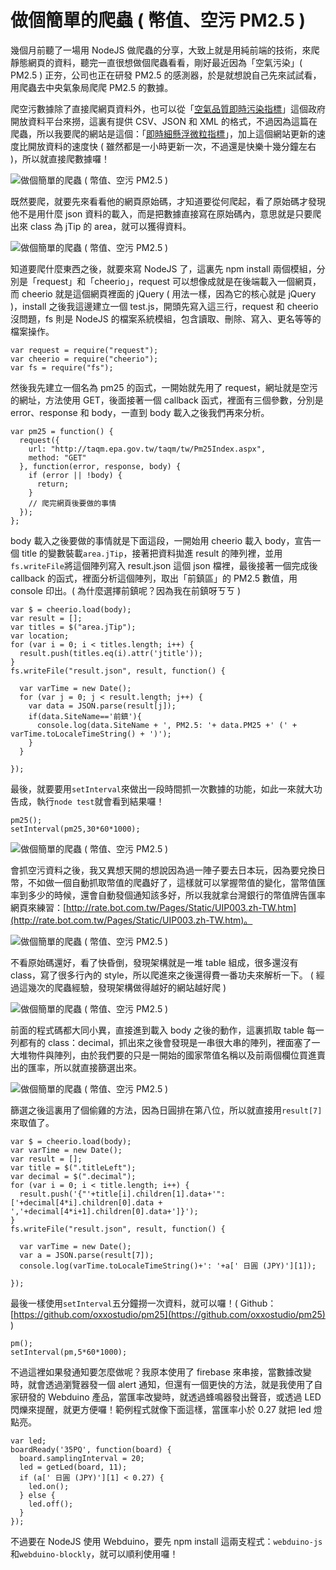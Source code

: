 # 做個簡單的爬蟲 ( 幣值、空污 PM2.5 )

幾個月前聽了一場用 NodeJS 做爬蟲的分享，大致上就是用純前端的技術，來爬靜態網頁的資料，聽完一直很想做個爬蟲看看，剛好最近因為「空氣污染」( PM2.5 ) 正夯，公司也正在研發 PM2.5 的感測器，於是就想說自己先來試試看，用爬蟲去中央氣象局爬爬 PM2.5 的數據。

爬空污數據除了直接爬網頁資料外，也可以從「[空氣品質即時污染指標](http://data.gov.tw/node/6074)」這個政府開放資料平台來撈，這裏有提供 CSV、JSON 和 XML 的格式，不過因為這篇在爬蟲，所以我要爬的網站是這個：「[即時細懸浮微粒指標](http://taqm.epa.gov.tw/taqm/tw/Pm25Index.aspx)」，加上這個網站更新的速度比開放資料的速度快 ( 雖然都是一小時更新一次，不過還是快樂十幾分鐘左右 )，所以就直接爬數據囉！

![做個簡單的爬蟲 ( 幣值、空污 PM2.5 )](/img/articles/201512/20151223_1_02.jpg)

既然要爬，就要先來看看他的網頁原始碼，才知道要從何爬起，看了原始碼才發現他不是用什麼 json 資料的載入，而是把數據直接寫在原始碼內，意思就是只要爬出來 class 為 jTip 的 area，就可以獲得資料。

![做個簡單的爬蟲 ( 幣值、空污 PM2.5 )](/img/articles/201512/20151223_1_03.jpg)

知道要爬什麼東西之後，就要來寫 NodeJS 了，這裏先 npm install 兩個模組，分別是「request」和「cheerio」，request 可以想像成就是在後端載入一個網頁，而 cheerio 就是這個網頁裡面的 jQuery ( 用法一樣，因為它的核心就是 jQuery )，install 之後我這邊建立一個 test.js，開頭先寫入這三行，request 和 cheerio 沒問題，fs 則是 NodeJS 的檔案系統模組，包含讀取、刪除、寫入、更名等等的檔案操作。

	var request = require("request");
	var cheerio = require("cheerio");
	var fs = require("fs");

然後我先建立一個名為 pm25 的函式，一開始就先用了 request，網址就是空污的網址，方法使用 GET，後面接著一個 callback 函式，裡面有三個參數，分別是 error、response 和 body，一直到 body 載入之後我們再來分析。

	var pm25 = function() {
	  request({
	    url: "http://taqm.epa.gov.tw/taqm/tw/Pm25Index.aspx",
	    method: "GET"
	  }, function(error, response, body) {
	    if (error || !body) {
	      return;
	    }
	    // 爬完網頁後要做的事情
	  });
	};

body 載入之後要做的事情就是下面這段，一開始用 cheerio 載入 body，宣告一個 title 的變數裝載`area.jTip`，接著把資料拋進 result 的陣列裡，並用`fs.writeFile`將這個陣列寫入 result.json 這個 json 檔裡，最後接著一個完成後 callback 的函式，裡面分析這個陣列，取出「前鎮區」的 PM2.5 數值，用 console 印出。( 為什麼選擇前鎮呢？因為我在前鎮呀ㄎㄎ )

	var $ = cheerio.load(body);
	var result = [];
	var titles = $("area.jTip");
	var location;
	for (var i = 0; i < titles.length; i++) {
	  result.push(titles.eq(i).attr('jtitle'));
	}
	fs.writeFile("result.json", result, function() {

	  var varTime = new Date();
	  for (var j = 0; j < result.length; j++) {
	    var data = JSON.parse(result[j]);
	    if(data.SiteName=='前鎮'){
	      console.log(data.SiteName + ', PM2.5: '+ data.PM25 +' (' + varTime.toLocaleTimeString() + ')');
	    }
	  }

	});

最後，就要要用`setInterval`來做出一段時間抓一次數據的功能，如此一來就大功告成，執行`node test`就會看到結果囉！

	pm25();
	setInterval(pm25,30*60*1000);

![做個簡單的爬蟲 ( 幣值、空污 PM2.5 )](/img/articles/201512/20151223_1_04.jpg)

會抓空污資料之後，我又異想天開的想說因為過一陣子要去日本玩，因為要兌換日幣，不如做一個自動抓取幣值的爬蟲好了，這樣就可以掌握幣值的變化，當幣值匯率到多少的時候，還會自動發個通知該多好，所以我就拿台灣銀行的幣值牌告匯率網頁來練習：[http://rate.bot.com.tw/Pages/Static/UIP003.zh-TW.htm](http://rate.bot.com.tw/Pages/Static/UIP003.zh-TW.htm)。

![做個簡單的爬蟲 ( 幣值、空污 PM2.5 )](/img/articles/201512/20151223_1_05.jpg)

不看原始碼還好，看了快昏倒，發現架構就是一堆 table 組成，很多還沒有 class，寫了很多行內的 style，所以爬進來之後還得費一番功夫來解析一下。 ( 經過這幾次的爬蟲經驗，發現架構做得越好的網站越好爬 )

![做個簡單的爬蟲 ( 幣值、空污 PM2.5 )](/img/articles/201512/20151223_1_06.jpg)

前面的程式碼都大同小異，直接進到載入 body 之後的動作，這裏抓取 table 每一列都有的 class：decimal，抓出來之後會發現是一串很大串的陣列，裡面塞了一大堆物件與陣列，由於我們要的只是一開始的國家幣值名稱以及前兩個欄位買進賣出的匯率，所以就直接篩選出來。

![做個簡單的爬蟲 ( 幣值、空污 PM2.5 )](/img/articles/201512/20151223_1_07.jpg)

篩選之後這裏用了個偷雞的方法，因為日圓排在第八位，所以就直接用`result[7]`來取值了。

	var $ = cheerio.load(body);
	var varTime = new Date();
	var result = [];
	var title = $(".titleLeft");
	var decimal = $(".decimal");
	for (var i = 0; i < title.length; i++) {
	  result.push('{"'+title[i].children[1].data+'":['+decimal[4*i].children[0].data + ','+decimal[4*i+1].children[0].data+']}');
	}
	fs.writeFile("result.json", result, function() {

	  var varTime = new Date();
	  var a = JSON.parse(result[7]);
	  console.log(varTime.toLocaleTimeString()+': '+a[' 日圓 (JPY)'][1]);

	});

最後一樣使用`setInterval`五分鐘撈一次資料，就可以囉！( Github：[https://github.com/oxxostudio/pm25](https://github.com/oxxostudio/pm25) )

	pm();
	setInterval(pm,5*60*1000);

不過這裡如果發通知要怎麼做呢？我原本使用了 firebase 來串接，當數據改變時，就會透過瀏覽器發一個 alert 通知，但還有一個更快的方法，就是我使用了自家研發的 Webduino 產品，當匯率改變時，就透過蜂鳴器發出聲音，或透過 LED 閃爍來提醒，就更方便囉！範例程式就像下面這樣，當匯率小於 0.27 就把 led 燈點亮。

	var led;
	boardReady('35PQ', function(board) {
	  board.samplingInterval = 20;
	  led = getLed(board, 11);
	  if (a[' 日圓 (JPY)'][1] < 0.27) {
	    led.on();
	  } else {
	    led.off();
	  }
	});

不過要在 NodeJS 使用 Webduino，要先 npm install 這兩支程式：`webduino-js`和`webduino-blockly`，就可以順利使用囉！
